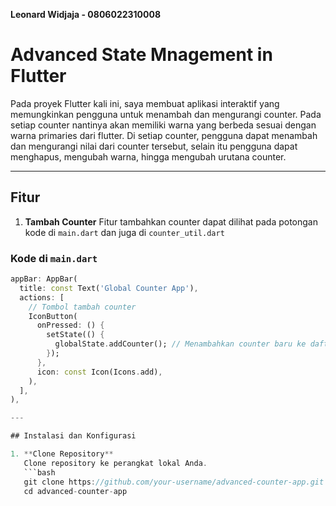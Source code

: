 **Leonard Widjaja - 0806022310008** 

# Advanced State Mnagement in Flutter 

Pada proyek Flutter kali ini, saya membuat aplikasi interaktif yang memungkinkan pengguna untuk menambah dan mengurangi counter. Pada setiap counter nantinya akan memiliki warna yang berbeda sesuai dengan warna primaries dari flutter. Di setiap counter, pengguna dapat menambah dan mengurangi nilai dari counter tersebut, selain itu pengguna dapat menghapus, mengubah warna, hingga mengubah urutana counter.

---

## Fitur

1. **Tambah Counter**
Fitur tambahkan counter dapat dilihat pada potongan kode di ```main.dart``` dan juga di ```counter_util.dart```
### **Kode di `main.dart`**
```dart
appBar: AppBar(
  title: const Text('Global Counter App'),
  actions: [
    // Tombol tambah counter
    IconButton(
      onPressed: () {
        setState(() {
          globalState.addCounter(); // Menambahkan counter baru ke daftar
        });
      },
      icon: const Icon(Icons.add),
    ),
  ],
),

---

## Instalasi dan Konfigurasi

1. **Clone Repository**
   Clone repository ke perangkat lokal Anda.
   ```bash
   git clone https://github.com/your-username/advanced-counter-app.git
   cd advanced-counter-app
